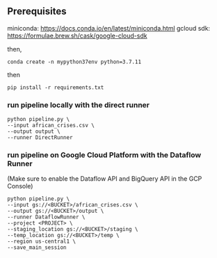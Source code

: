 
## Prerequisites


miniconda: https://docs.conda.io/en/latest/miniconda.html
gcloud sdk: https://formulae.brew.sh/cask/google-cloud-sdk


then,

`conda create -n mypython37env python=3.7.11`

then

`pip install -r requirements.txt`

### run pipeline locally with the direct runner

```
python pipeline.py \
--input african_crises.csv \
--output output \
--runner DirectRunner
```

### run pipeline on Google Cloud Platform with the Dataflow Runner
(Make sure to enable the Dataflow API and BigQuery API in the GCP Console)
```
python pipeline.py \
--input gs://<BUCKET>/african_crises.csv \
--output gs://<BUCKET>/output \
--runner DataflowRunner \
--project <PROJECT> \
--staging_location gs://<BUCKET>/staging \
--temp_location gs://<BUCKET>/temp \
--region us-central1 \
--save_main_session
```